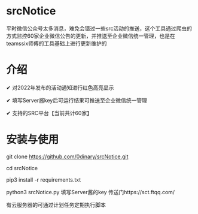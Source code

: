 # srcNotice
平时微信公众号太多消息，难免会错过一些src活动的推送，这个工具通过爬虫的方式监控60家企业微信公告的更新，并推送至企业微信统一管理，也是在teamssix师傅的工具基础上进行更新维护的

# 介绍
✔ 对2022年发布的活动通知进行红色高亮显示

✔ 填写Server酱key后可运行结果可推送至企业微信统一管理

✔ 支持的SRC平台【当前共计60家】

# 安装与使用
git clone https://github.com/0dinary/srcNotice.git

cd srcNotice

pip3 install -r requirements.txt

python3 srcNotice.py 填写Server酱的key 传送门https://sct.ftqq.com/

有云服务器的可通过计划任务定期执行脚本


